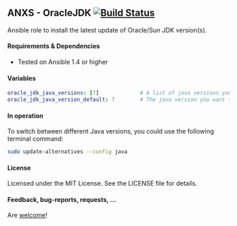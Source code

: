 ## ANXS - OracleJDK [![Build Status](https://travis-ci.org/ANXS/oracle-jdk.png)](https://travis-ci.org/ANXS/oracle-jdk)

Ansible role to install the latest update of Oracle/Sun JDK version(s).


#### Requirements & Dependencies
- Tested on Ansible 1.4 or higher


#### Variables

```yaml
oracle_jdk_java_versions: [7]             # A list of java versions you want to have installed (6, 7 and/or 8)
oracle_jdk_java_version_default: 7        # The java version you want to be the system default
```


#### In operation

To switch between different Java versions, you could use the following terminal command:
```bash
sudo update-alternatives --config java
```


#### License

Licensed under the MIT License. See the LICENSE file for details.


#### Feedback, bug-reports, requests, ...

Are [welcome](https://github.com/ANXS/oracle-jdk/issues)!
